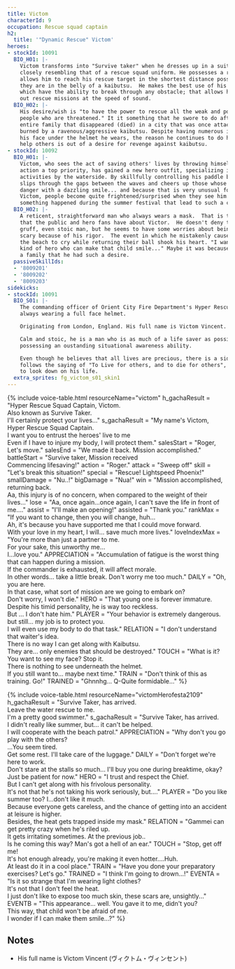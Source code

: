 ```yaml
---
title: Victom
characterId: 9
occupation: Rescue squad captain
h2:
  title: '"Dynamic Rescue" Victom'
heroes:
- stockId: 10091
  BIO_H01: |-
    Victom transforms into "Survive taker" when he dresses up in a suit and armor
    closely resembling that of a rescue squad uniform. He possesses a rope which
    allows him to reach his rescue target in the shortest distance possible even if
    they are in the belly of a kaibutsu.  He makes the best use of his suit and rope
    which have the ability to break through any obstacle; that allows him to carry
    out rescue missions at the speed of sound.
  BIO_H02: |-
    His desire/wish is "to have the power to rescue all the weak and powerless
    people who are threatened." It it something that he swore to do after he saw his
    entire family that disappeared (died) in a city that was once attacked and
    burned by a ravenous/aggressive kaibutsu. Despite having numerous injuries to
    his face under the helmet he wears, the reason he continues to do his best to
    help others is out of a desire for revenge against kaibutsu.
- stockId: 10092
  BIO_H01: |-
    Victom, who sees the act of saving others' lives by throwing himself into the
    action a top priority, has gained a new hero outfit, specializing in lifesaving
    activities by the waterside. By skillfully controlling his paddle board, he
    slips through the gaps between the waves and cheers up those whose lives are in
    danger with a dazzling smile... and because that is very unusual for the usual
    Victom, people become quite frightened/surprised when they see him. Apparently
    something happened during the summer festival that lead to such a change.
  BIO_H02: |-
    A reticent, straightforward man who always wears a mask.  That is the impression
    that the public and hero fans have about Victor.  He doesn't deny that he's a
    gruff, even stoic man, but he seems to have some worries about being seen as
    scary because of his rigor.  The event in which he mistakenly caused a child on
    the beach to cry while returning their ball shook his heart. "I want to be the
    kind of hero who can make that child smile..." Maybe it was because he once had
    a family that he had such a desire.
  passiveSkillIds:
  - '8009201'
  - '8009202'
  - '8009203'
sidekicks:
- stockId: 10091
  BIO_S01: |-
    The commanding officer of Orient City Fire Department's Hyper Rescue team,
    always wearing a full face helmet.

    Originating from London, England. His full name is Victom Vincent.

    Calm and stoic, he is a man who is as much of a life saver as possible,
    possessing an oustanding situational awareness ability.

    Even though he believes that all lives are precious, there is a side of him that
    follows the saying of "To Live for others, and to die for others", so he tends
    to look down on his life.
  extra_sprites: fg_victom_s01_skin1
---
```


{% include voice-table.html resourceName="victom"
h_gachaResult = "Hyper Rescue Squad Captain, Victom.<br>Also known as Survive Taker.<br>I'll certainly protect your lives…"
s_gachaResult = "My name's Victom, Hyper Rescue Squad Captain.<br>I want you to entrust the heroes' live to me<br>Even if I have to injure my body, I will protect them."
salesStart = "Roger, Let's move."
salesEnd = "We made it back. Mission accomplished."
battleStart = "Survive taker, Mission received<br>Commencing lifesaving!"
action = "Roger."
attack = "Sweep off"
skill = "Let's break this situation!"
special = "Rescue! Lightspeed Phoenix!"
smallDamage = "Nu..!"
bigDamage = "Nua!"
win = "Mission accomplished, returning back.<br>Aa, this injury is of no concern, when compared to the weight of their lives…"
lose = "Aa, once again…once again, I can't save the life in front of me…."
assist = "I'll make an opening!"
assisted = "Thank you."
rankMax = "If you want to change, then you will change, huh…<br>Ah, it's because you have supported me that I could move forward.<br>With your love in my heart, I will... save much more lives."
loveIndexMax = "You're more than just a partner to me.<br>For your sake, this unworthy me…<br>I…love you."
APPRECIATION = "Accumulation of fatigue is the worst thing that can happen during a mission.<br>If the commander is exhausted, it will affect morale.<br>In other words... take a little break. Don't worry me too much."
DAILY = "Oh, you are here.<br>In that case, what sort of mission are we going to embark on?<br>Don't worry, I won't die."
HERO = "That young one is forever immature.<br>Despite his timid personality, he is way too reckless.<br>But ... I don't hate him."
PLAYER = "Your behavior is extremely dangerous.<br>but still... my job is to protect you.<br>I will even use my body to do that task."
RELATION = "I don't understand that waiter's idea.<br>There is no way I can get along with Kaibutsu.<br>They are... only enemies that should be destroyed."
TOUCH = "What is it? You want to see my face? Stop it.<br>There is nothing to see underneath the helmet.<br>If you still want to... maybe next time."
TRAIN = "Don't think of this as training. Go!"
TRAINED = "Ghnnhg... Q-Quite formidable…"
%}

{% include voice-table.html resourceName="victomHerofesta2109"
h_gachaResult = "Survive Taker, has arrived.<br>Leave the water rescue to me.<br>I'm a pretty good swimmer."
s_gachaResult = "Survive Taker, has arrived.<br>I didn't really like summer, but… it can't be helped.<br>I will cooperate with the beach patrol."
APPRECIATION = "Why don't you go play with the others?<br>...You seem tired.<br>Get some rest. I'll take care of the luggage."
DAILY = "Don't forget we're here to work.<br>Don't stare at the stalls so much... I'll buy you one during breaktime, okay?<br>Just be patient for now."
HERO = "I trust and respect the Chief.<br>But I can't get along with his frivolous personality.<br>It's not that he's not taking his work seriously, but...."
PLAYER = "Do you like summer too? I...don't like it much.<br>Because everyone gets careless, and the chance of getting into an accident at leisure is higher.<br>Besides, the heat gets trapped inside my mask."
RELATION = "Gammei can get pretty crazy when he's riled up.<br>It gets irritating sometimes. At the previous job..<br>Is he coming this way? Man's got a hell of an ear."
TOUCH = "Stop, get off me!<br>It's hot enough already, you're making it even hotter....Huh.<br>At least do it in a cool place."
TRAIN = "Have you done your preparatory exercises? Let's go."
TRAINED = "I think I'm going to drown...!"
EVENTA = "Is it so strange that I'm wearing light clothes?<br>It's not that I don't feel the heat.<br>I just don't like to expose too much skin, these scars are, unsightly..."
EVENTB = "This appearance... well. You gave it to me, didn't you?<br>This way, that child won't be afraid of me.<br>I wonder if I can make them smile...?"
%}

## Notes

- His full name is Victom Vincent (ヴィクトム・ヴィンセント)
